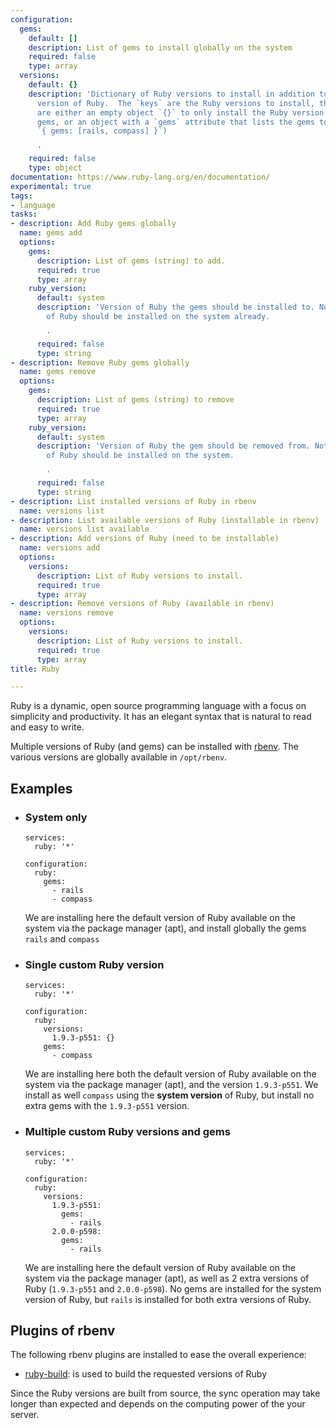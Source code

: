 ```yaml
---
configuration:
  gems:
    default: []
    description: List of gems to install globally on the system
    required: false
    type: array
  versions:
    default: {}
    description: 'Dictionary of Ruby versions to install in addition to the system
      version of Ruby.  The `keys` are the Ruby versions to install, the `values`
      are either an empty object `{}` to only install the Ruby version without extra
      gems, or an object with a `gems` attribute that lists the gems to install (e.g.
      `{ gems: [rails, compass] }`)

      '
    required: false
    type: object
documentation: https://www.ruby-lang.org/en/documentation/
experimental: true
tags:
- language
tasks:
- description: Add Ruby gems globally
  name: gems add
  options:
    gems:
      description: List of gems (string) to add.
      required: true
      type: array
    ruby_version:
      default: system
      description: 'Version of Ruby the gems should be installed to. Note: the version
        of Ruby should be installed on the system already.

        '
      required: false
      type: string
- description: Remove Ruby gems globally
  name: gems remove
  options:
    gems:
      description: List of gems (string) to remove
      required: true
      type: array
    ruby_version:
      default: system
      description: 'Version of Ruby the gem should be removed from. Note: the version
        of Ruby should be installed on the system.

        '
      required: false
      type: string
- description: List installed versions of Ruby in rbenv
  name: versions list
- description: List available versions of Ruby (installable in rbenv)
  name: versions list available
- description: Add versions of Ruby (need to be installable)
  name: versions add
  options:
    versions:
      description: List of Ruby versions to install.
      required: true
      type: array
- description: Remove versions of Ruby (available in rbenv)
  name: versions remove
  options:
    versions:
      description: List of Ruby versions to install.
      required: true
      type: array
title: Ruby

---
```

Ruby is a dynamic, open source programming language with a focus on simplicity and productivity. It has an elegant syntax that is natural to read and easy to write.

Multiple versions of Ruby (and gems) can be installed with [rbenv](https://github.com/sstephenson/rbenv#groom-your-apps-ruby-environment-with-rbenv). The various versions are globally available in `/opt/rbenv`.


## Examples

* ### System only

  ```example
  services:
    ruby: '*'

  configuration:
    ruby:
      gems:
        - rails
        - compass
  ```

  We are installing here the default version of Ruby available on the system via the package manager (apt), and install globally the gems `rails` and `compass`

* ### Single custom Ruby version

  ```example
  services:
    ruby: '*'

  configuration:
    ruby:
      versions:
        1.9.3-p551: {}
      gems:
        - compass
  ```

  We are installing here both the default version of Ruby available on the system via the package manager (apt), and the version `1.9.3-p551`. We install as well `compass` using the **system version** of Ruby, but install no extra gems with the `1.9.3-p551` version.

* ### Multiple custom Ruby versions and gems

  ```example
  services:
    ruby: '*'

  configuration:
    ruby:
      versions:
        1.9.3-p551:
          gems:
            - rails
        2.0.0-p598:
          gems:
            - rails
  ```

  We are installing here the default version of Ruby available on the system via the package manager (apt), as well as 2 extra versions of Ruby (`1.9.3-p551` and `2.0.0-p598`). No gems are installed for the system version of Ruby, but `rails` is installed for both extra versions of Ruby.

## Plugins of rbenv

The following rbenv plugins are installed to ease the overall experience:
- [ruby-build](https://github.com/sstephenson/ruby-build#readme): is used to build the requested versions of Ruby

Since the Ruby versions are built from source, the sync operation may take longer than expected and depends on the computing power of the your server.